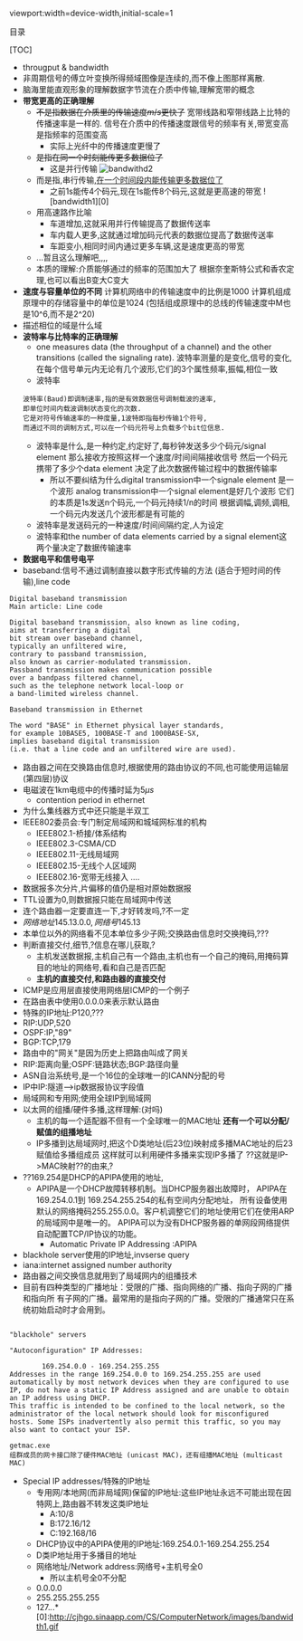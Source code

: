 viewport:width=device-width,initial-scale=1

目录

[TOC]

+ througput & bandwidth
+ 非周期信号的傅立叶变换所得频域图像是连续的,而不像上图那样离散.
+ 脑海里能直观形象的理解数据字节流在介质中传输,理解宽带的概念
+ **带宽更高的正确理解**
	- ~~不是指数据在介质里的传输速度$m/s$更快了~~
	宽带线路和窄带线路上比特的传播速率是一样的.
	信号在介质中的传播速度跟信号的频率有关,带宽变高是指频率的范围变高
		+ 实际上光纤中的传播速度更慢了
	- ~~是指在同一个时刻能传更多数据位了~~
		+ 这是并行传输
		![bandwithd2][1]
	- 而是指,串行传输,<u>在一个时间段内能传输更多数据位了</u>
		+ 之前1s能传4个码元,现在1s能传8个码元,这就是更高速的带宽
	![bandwidth1][0]		
	- 用高速路作比喻
		+ 车道增加,这就采用并行传输提高了数据传送率
		+ 车内载人更多,这就通过增加码元代表的数据位提高了数据传送率
		+ 车距变小,相同时间内通过更多车辆,这是速度更高的带宽
	- ...暂且这么理解吧,,,,
	- 本质的理解:介质能够通过的频率的范围加大了
	根据奈奎斯特公式和香农定理,也可以看出B变大C变大
+ **速度与容量单位的不同**
计算机网络中的传输速度中的比例是1000
计算机组成原理中的存储容量中的单位是1024
(包括组成原理中的总线的传输速度中M也是10^6,而不是2^20)
+ 描述相位的域是什么域
+ **波特率与比特率的正确理解**
	- one measures data (the throughput of a channel) and the other transitions (called the signaling rate).
	波特率测量的是变化,信号的变化,在每个信号单元内无论有几个波形,它们的3个属性频率,振幅,相位一致
	- 波特率
	```
	波特率(Baud)即调制速率,指的是有效数据信号调制载波的速率,
	即单位时间内载波调制状态变化的次数.
	它是对符号传输速率的一种度量,1波特即指每秒传输1个符号,
	而通过不同的调制方式,可以在一个码元符号上负载多个bit位信息.
	```
	- 波特率是什么,是一种约定,约定好了,每秒钟发送多少个码元/signal element
	那么接收方按照这样一个速度/时间间隔接收信号
	然后一个码元携带了多少个data element 
	决定了此次数据传输过程中的数据传输率
		+ 所以不要纠结为什么digital transmission中一个signale element 是一个波形
		analog transmission中一个signal element是好几个波形
		它们的本质是1s发送n个码元,一个码元持续1/n的时间
		根据调幅,调频,调相,一个码元内发送几个波形都是有可能的
	- 波特率是发送码元的一种速度/时间间隔约定,人为设定
	- 波特率和the number of data elements carried by a signal element这两个量决定了数据传输速率
+ **数据电平和信号电平**
+ baseband:信号不通过调制直接以数字形式传输的方法 (适合于短时间的传输),line code
```
Digital baseband transmission
Main article: Line code

Digital baseband transmission, also known as line coding,
aims at transferring a digital
bit stream over baseband channel, 
typically an unfiltered wire, 
contrary to passband transmission,
also known as carrier-modulated transmission.
Passband transmission makes communication possible 
over a bandpass filtered channel, 
such as the telephone network local-loop or 
a band-limited wireless channel.

Baseband transmission in Ethernet

The word "BASE" in Ethernet physical layer standards, 
for example 10BASE5, 100BASE-T and 1000BASE-SX, 
implies baseband digital transmission 
(i.e. that a line code and an unfiltered wire are used).
```
+ 路由器之间在交换路由信息时,根据使用的路由协议的不同,也可能使用运输层(第四层)协议
+ 电磁波在1km电缆中的传播时延为5$\mu s$
	- contention period in ethernet
+ 为什么集线器方式中还只能是半双工
+ IEEE802委员会:专门制定局域网和城域网标准的机构
	- IEEE802.1-桥接/体系结构
	- IEEE802.3-CSMA/CD
	- IEEE802.11-无线局域网
	- IEEE802.15-无线个人区域网
	- IEEE802.16-宽带无线接入
	....
+ 数据报多次分片,片偏移的值仍是相对原始数据报
+ TTL设置为0,则数据报只能在局域网中传送
+ 连个路由器一定要直连一下,才好转发吗,?不一定
+ $网络地址145.13.0.0,网络号145.13$
+ 本单位以外的网络看不见本单位多少子网;交换路由信息时交换掩码,???
+ 判断直接交付,细节,?信息在哪儿获取,?
	- 主机发送数据报,主机自己有一个路由,主机也有一个自己的掩码,用掩码算目的地址的网络号,看和自己是否匹配
	- **主机的直接交付,和路由器的直接交付**
+ ICMP是应用层直接使用网络层ICMP的一个例子	
+ 在路由表中使用0.0.0.0来表示默认路由
+ 特殊的IP地址:P120,???
+ RIP:UDP,520
+ OSPF:IP,"89"
+ BGP:TCP,179
+ 路由中的"网关"是因为历史上把路由叫成了网关
+ RIP:距离向量;OSPF:链路状态;BGP:路径向量
+ ASN自治系统号,是一个16位的全球唯一的ICANN分配的号
+ IP中IP:隧道-->ip数据报协议字段值
+ 局域网和专用网;使用全球IP到局域网
+ 以太网的组播/硬件多播,这样理解:(对吗)
	- 主机的每一个适配器不但有一个全球唯一的MAC地址
	**还有一个可以分配/赋值的组播地址**
	- IP多播到达局域网时,把这个D类地址(后23位)映射成多播MAC地址的后23赋值给多播组成员
	这样就可以利用硬件多播来实现IP多播了
	??这就是IP->MAC映射??的由来,?
+ ??169.254是DHCP的APIPA使用的地址,
	- APIPA是一个DHCP故障转移机制。当DHCP服务器出故障时， 
	APIPA在169.254.0.1到 169.254.255.254的私有空间内分配地址，
	所有设备使用默认的网络掩码255.255.0.0。客户机调整它们的地址使用它们在使用ARP的局域网中是唯一的。
	APIPA可以为没有DHCP服务器的单网段网络提供自动配置TCP/IP协议的功能。
		+ Automatic Private IP Addressing :APIPA
+ blackhole server使用的IP地址,invserse query
+ iana:internet assigned number authority
+ 路由器之间交换信息就用到了局域网内的组播技术
+ 目前有四种类型的广播地址：受限的广播、指向网络的广播、指向子网的广播和指向所
有子网的广播。最常用的是指向子网的广播。受限的广播通常只在系统初始启动时才会用到。
```

"blackhole" servers

"Autoconfiguration" IP Addresses:

        169.254.0.0 - 169.254.255.255 
Addresses in the range 169.254.0.0 to 169.254.255.255 are used automatically by most network devices when they are configured to use IP, do not have a static IP Address assigned and are unable to obtain an IP address using DHCP. 
This traffic is intended to be confined to the local network, so the administrator of the local network should look for misconfigured hosts. Some ISPs inadvertently also permit this traffic, so you may also want to contact your ISP. 

getmac.exe
组群成员的网卡接口除了硬件MAC地址 (unicast MAC)，还有组播MAC地址 (multicast MAC)
```
+ Special IP addresses/特殊的IP地址
	- 专用网/本地网(而非局域网)保留的IP地址:这些IP地址永远不可能出现在因特网上,路由器不转发这类IP地址
		+ A:10/8
		+ B:172.16/12
		+ C:192.168/16
	- DHCP协议中的APIPA使用的IP地址:169.254.0.1-169.254.255.254
	- D类IP地址用于多播目的地址
	- 网络地址/Network address:网络号+主机号全0
		+ 所以主机号全0不分配
	- 0.0.0.0
	- 255.255.255.255
	- 127.*.*.*
[0]:http://cjhgo.sinaapp.com/CS/ComputerNetwork/images/bandwidth1.gif

[1]:http://cjhgo.sinaapp.com/CS/ComputerNetwork/images/bandwidth2.gif